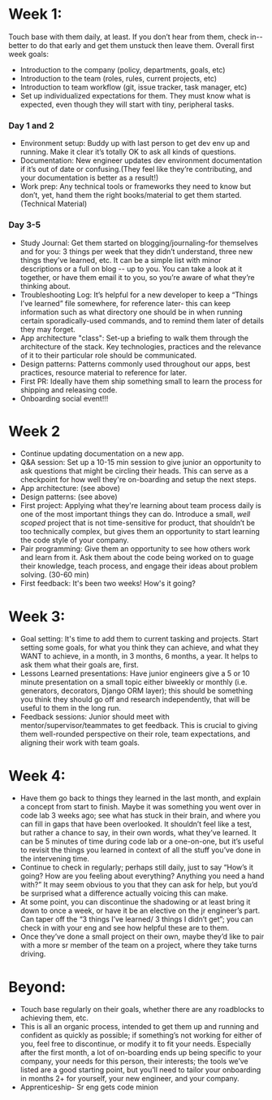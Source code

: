 Week 1:
======
Touch base with them daily, at least.  If you don’t hear from them, check in-- better to do that early and get them unstuck then leave them. Overall first week goals:
* Introduction to the company (policy, departments, goals, etc)
* Introduction to the team (roles, rules, current projects, etc)
* Introduction to team workflow (git, issue tracker, task manager, etc)
* Set up individualized expectations for them. They must know what is expected, even though they will start with tiny, peripheral tasks.

### Day 1 and 2
* Environment setup: Buddy up with last person to get dev env up and running. Make it clear it’s totally OK to ask all kinds of questions.
* Documentation: New engineer updates dev environment documentation if it’s out of date or confusing.(They feel like they’re contributing, and your documentation is better as a result!)
* Work prep: Any technical tools or frameworks they need to know but don’t, yet, hand them the right books/material to get them started.  (Technical Material)

### Day 3-5
* Study Journal: Get them started on blogging/journaling-for themselves and for you: 3 things per week that they didn’t understand, three new things they’ve learned, etc. It can be a simple list with minor descriptions or a full on blog -- up to you. You can take a look at it together, or have them email it to you, so you’re aware of what they’re thinking about.
* Troubleshooting Log: It’s helpful for a new developer to keep a “Things I’ve learned” file somewhere, for reference later- this can keep information such as what directory one should be in when running certain sporadically-used commands, and to remind them later of details they may forget.
* App architecture "class": Set-up a briefing to walk them through the architecture of the stack. Key technologies, practices and the relevance of it to their particular role should be communicated.
* Design patterns: Patterns commonly used throughout our apps, best practices, resource material to reference for later.
* First PR: Ideally have them ship something small to learn the process for shipping and releasing code.
* Onboarding social event!!!


Week 2 
======
* Continue updating documentation on a new app.
* Q&A session: Set up a 10-15 min session to give junior an opportunity to ask questions that might be circling their heads. This can serve as a checkpoint for how well they're on-boarding and setup the next steps.
* App architecture: (see above)
* Design patterns: (see above)
* First project: Applying what they're learning about team process daily is one of the most important things they can do. Introduce a small, _well scoped_ project that is not time-sensitive for product, that shouldn’t be too technically complex, but gives them an opportunity to start learning the code style of your company. 
* Pair programming: Give them an opportunity to see how others work and learn from it. Ask them about the code being worked on to guage their knowledge, teach process, and engage their ideas about problem solving. (30-60 min)
* First feedback: It's been two weeks! How's it going?

Week 3:
======
* Goal setting: It's time to add them to current tasking and projects. Start setting some goals, for what you think they can achieve, and what they WANT to achieve, in a month, in 3 months, 6 months, a year.  It helps to ask them what their goals are, first. 
* Lessons Learned presentations: Have junior engineers give a 5 or 10 minute presentation on a small topic either biweekly or monthly (i.e. generators, decorators, Django ORM layer); this should be something you think they should go off and research independently, that will be useful to them in the long run.
* Feedback sessions: Junior should meet with mentor/supervisor/teammates to get feedback. This is crucial to giving them well-rounded perspective on their role, team expectations, and aligning their work with team goals.


Week 4:
======
* Have them go back to things they learned in the last month, and explain a concept from start to finish.  Maybe it was something you went over in code lab 3 weeks ago; see what has stuck in their brain, and where you can fill in gaps that have been overlooked.  It shouldn’t feel like a test, but rather a chance to say, in their own words, what they’ve learned.  It can be 5 minutes of time during code lab or a one-on-one, but it’s useful to revisit the things you learned in context of all the stuff you’ve done in the intervening time.
* Continue to check in regularly; perhaps still daily, just to say “How’s it going?  How are you feeling about everything?  Anything you need a hand with?” It may seem obvious to you that they can ask for help, but you’d be surprised what a difference actually voicing this can make.
* At some point, you can discontinue the shadowing or at least bring it down to once a week, or have it be an elective on the jr engineer’s part.  Can taper off the “3 things I’ve learned/ 3 things I didn’t get”; you can check in with your eng and see how helpful these are to them. 
* Once they’ve done a small project on their own, maybe they’d like to pair with a more sr member of the team on a project, where they take turns driving. 

Beyond:
======
* Touch base regularly on their goals, whether there are any roadblocks to achieving them, etc.
* This is all an organic process, intended to get them up and running and confident as quickly as possible; if something’s not working for either of you, feel free to discontinue, or modify it to fit your needs. Especially after the first month, a lot of on-boarding ends up being specific to your company, your needs for this person, their interests; the tools we’ve listed are a good starting point, but you’ll need to tailor your onboarding in months 2+ for yourself, your new engineer, and your company.
* Apprenticeship- Sr eng gets code minion
